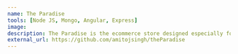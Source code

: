 ```yaml
---
name: The Paradise
tools: [Node JS, Mongo, Angular, Express]
image:
description: The Paradise is the ecommerce store designed especially for the books and where you can purchase and sell the books.
external_url: https://github.com/amitojsingh/theParadise
---
```

